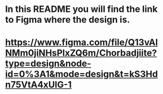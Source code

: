 # In this README you will find the link to Figma where the design is.
# https://www.figma.com/file/Q13vAlNMm0jiNHsPlxZQ6m/Chorbadjiite?type=design&node-id=0%3A1&mode=design&t=kS3Hdn75VtA4xUlG-1
